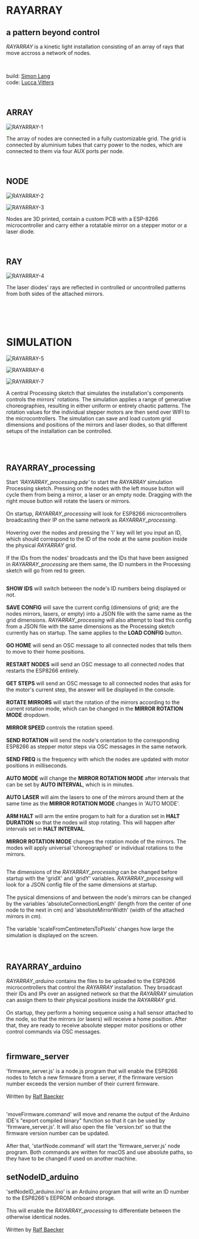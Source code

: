 # RAYARRAY  

## a pattern beyond control

*RAYARRAY* is a kinetic light installation consisting of an array of rays that move accross a network of nodes.

<br> 

build: [Simon Lang](https://simonslang.de)
<br>
code: [Lucca Vitters](https://luccavitters.art)

<br>

## ARRAY

![RAYARRAY-1](./img/SDIM4040.JPG)

The array of nodes are connected in a fully customizable grid. The grid is connected by aluminium tubes that carry power to the nodes, which are connected to them via four AUX ports per node.

<br>

## NODE

![RAYARRAY-2](./img/SDIM3802.JPG)

![RAYARRAY-3](./img/PCB.PNG)

Nodes are 3D printed, contain a custom PCB with a ESP-8266 microcontroller and carry either a rotatable mirror on a stepper motor or a laser diode. 

<br>

## RAY

![RAYARRAY-4](./img/SDIM4085.JPG)

The laser diodes' rays are reflected in controlled or uncontrolled patterns from both sides of the attached mirrors.

<br>
<br>
<br>

# SIMULATION

![RAYARRAY-5](./img/screenshot2.png)

![RAYARRAY-6](./img/screenshot1.png)

![RAYARRAY-7](./img/screenshot3.png)

A central Processing sketch that simulates the installation's components controls the mirrors' rotations. The simulation applies a range of generative choreographies, resulting in either uniform or entirely chaotic patterns. The rotation values for the individual stepper motors are then send over WIFI to the microcontrollers. The simulation can save and load custom grid dimensions and positions of the mirrors and laser diodes, so that different setups of the installation can be controlled.

<br>
<br>

## RAYARRAY_processing

Start *'RAYARRAY_processing.pde'* to start the *RAYARRAY* simulation Processing sketch. Pressing on the nodes with the left mouse button will cycle them from being a mirror, a laser or an empty node. Dragging with the right mouse button will rotate the lasers or mirrors. 
<br><br>
On startup, *RAYARRAY_processing* will look for ESP8266 microcontrollers broadcasting their IP on the same network as *RAYARRAY_processing*. 
<br><br>
Hovering over the nodes and pressing the 'I' key will let you input an ID, which should correspond to the ID of the node at the same position inside the physical *RAYARRAY* grid. 
<br><br>
If the IDs from the nodes' broadcasts and the IDs that have been assigned in *RAYARRAY_processing* are them same, the ID numbers in the Processing sketch will go from red to green.
<br><br>

**SHOW IDS** will switch between the node's ID numbers being displayed or not.
<br><br>
**SAVE CONFIG** will save the current config (dimensions of grid; are the nodes mirrors, lasers, or empty) into a JSON file with the same name as the grid dimensions. *RAYARRAY_processing* will also attempt to load this config from a JSON file with the same dimensions as the Processing sketch currently has on startup. The same applies to the **LOAD CONFIG** button. 
<br><br>
**GO HOME** will send an OSC message to all connected nodes that tells them to move to their home positions. 
<br><br>
**RESTART NODES** will send an OSC message to all connected nodes that restarts the ESP8266 entirely. 
<br><br>
**GET STEPS** will send an OSC message to all connected nodes that asks for the motor's current step, the answer will be displayed in the console. 
<br><br>
**ROTATE MIRRORS** will start the rotation of the mirrors according to the current rotation mode, which can be changed in the **MIRROR ROTATION MODE** dropdown. 
<br><br>
**MIRROR SPEED** controls the rotation speed. 
<br><br>
**SEND ROTATION** will send the node's orientation to the corresponding ESP8266 as stepper motor steps via OSC messages in the same network. 
<br><br>
**SEND FREQ** is the frequency with which the nodes are updated with motor positions in milliseconds. 
<br><br>
**AUTO MODE** will change the **MIRROR ROTATION MODE** after intervals that can be set by **AUTO INTERVAL**, which is in minutes. 
<br><br>
**AUTO LASER** will aim the lasers to one of the mirrors around them at the same time as the **MIRROR ROTATION MODE** changes in 'AUTO MODE'. 
<br><br>
**ARM HALT** will arm the entire progam to halt for a duration set in **HALT DURATION** so that the nodes will stop rotating. This will happen after intervals set in **HALT INTERVAL**. 
<br><br>
**MIRROR ROTATION MODE** changes the rotation mode of the mirrors. The modes will apply universal 'choreographed' or individual rotations to the mirrors. 
<br><br>

The dimensions of the *RAYARRAY_processing* can be changed before startup with the 'gridX' and 'gridY' variables. *RAYARRAY_processing* will look for a JSON config file of the same dimensions at startup. 
<br><br>
The pysical dimensions of and between the node's mirrors can be changed by the variables 'absoluteConnectionLength' (length from the center of one node to the next in cm) and 'absoluteMirrorWidth' (width of the attached mirrors in cm). 
<br><br>
The variable 'scaleFromCentimetersToPixels' changes how large the simulation is displayed on the screen. <br>
<br><br>

## RAYARRAY_arduino

*RAYARRAY_arduino* contains the files to be uploaded to the ESP8266 microcontrollers that control the *RAYARRAY* installation. They broadcast their IDs and IPs over an assigned network so that the *RAYARRAY* simulation can assign them to their physical positions inside the *RAYARRAY* grid. 
<br><br>
On startup, they perform a homing sequence using a hall sensor attached to the node, so that the mirrors (or lasers) will receive a home position. After that, they are ready to receive absolute stepper motor positions or other control commands via OSC messages. 
<br><br>

## firmware_server

'firmware_server.js' is a node.js program that will enable the ESP8266 nodes to fetch a new firmware from a server, if the firmware version number exceeds the version number of their current firmware.
<br><br>
Written by [Ralf Baecker](https://rlfbckr.io/)
<br><br>

'moveFirmware.command' will move and rename the output of the Arduino IDE's "export compiled binary" function so that it can be used by 'firmware_server.js'. It will also open the file 'version.txt' so that the firmware version number can be updated. 
<br><br>
After that, 'startNode.command' will start the 'firmware_server.js' node program. Both commands are written for macOS and use absolute paths, so they have to be changed if used on another machine.


## setNodeID_arduino

'setNodeID_arduino.ino' is an Arduino program that will write an ID number to the ESP8266's EEPROM onboard storage. 
<br><br>
This will enable the *RAYARRAY_processing* to differentiate between the otherwise identical nodes.
<br><br>
Written by [Ralf Baecker](https://rlfbckr.io/)